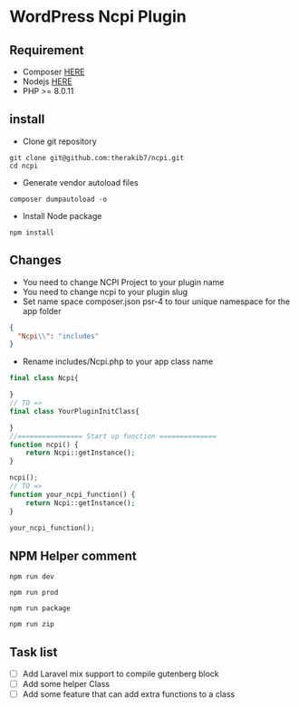 # WordPress Ncpi Plugin

## Requirement 
- Composer [HERE](https://getcomposer.org/doc/00-intro.md#installation-linux-unix-macos)
- Nodejs [HERE](https://nodejs.org/en/download/)
- PHP >= 8.0.11 
## install
- Clone git repository
```shell script
git clone git@github.com:therakib7/ncpi.git
cd ncpi
```
- Generate vendor autoload files
```shell script
composer dumpautoload -o 
```
- Install Node package
```shell script
npm install
```

## Changes
- You need to change NCPI Project to your plugin name
- You need to change ncpi to your plugin slug
- Set name space composer.json psr-4 to tour unique namespace for the app folder
```json
{
  "Ncpi\\": "includes"
}
```
- Rename includes/Ncpi.php to your app class name
```php
final class Ncpi{

}
// TO =>
final class YourPluginInitClass{

}
//================ Start up function ==============
function ncpi() {
    return Ncpi::getInstance();
}

ncpi();
// TO =>
function your_ncpi_function() {
    return Ncpi::getInstance();
}

your_ncpi_function();
```

## NPM Helper comment
```shell script
npm run dev
```
```shell script
npm run prod
```  
```shell script
npm run package 
``` 
```shell script
npm run zip 
``` 

## Task list
- [ ] Add Laravel mix support to compile gutenberg block 
- [ ] Add some helper Class 
- [ ] Add some feature that can add extra functions to a class